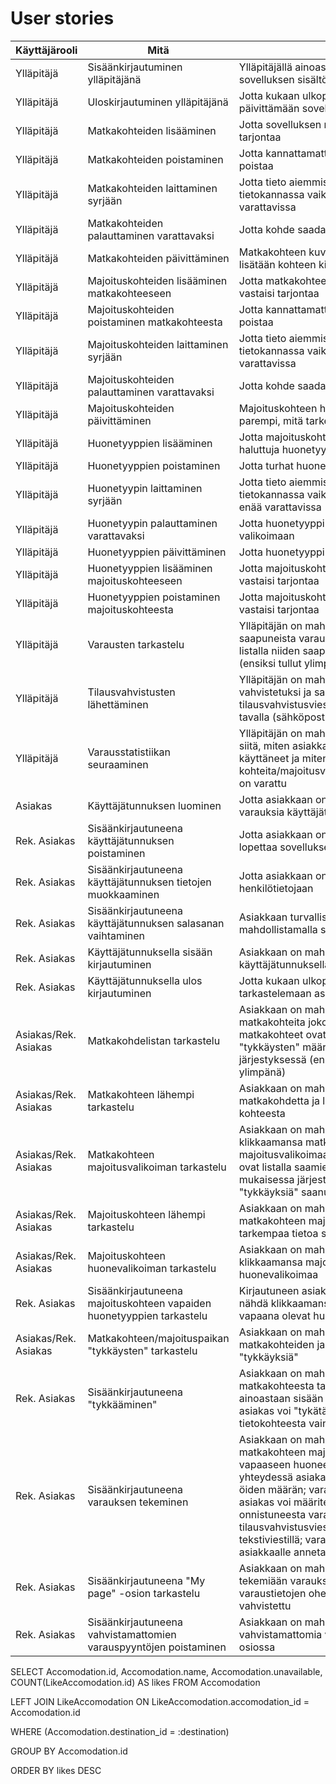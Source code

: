 # User stories

Käyttäjärooli | Mitä | Miksi
------------ | ------------- | -------------
Ylläpitäjä | Sisäänkirjautuminen ylläpitäjänä | Ylläpitäjällä ainoastaan on lupa muuttaa sovelluksen sisältöä
Ylläpitäjä | Uloskirjautuminen ylläpitäjänä | Jotta kukaan ulkopuolinen ei pääse päivittämään sovelluksen sisältöä
Ylläpitäjä | Matkakohteiden lisääminen | Jotta sovelluksen matkakohdelista vastaisi tarjontaa
Ylläpitäjä | Matkakohteiden poistaminen | Jotta kannattamattomat kohteet voidaan poistaa
Ylläpitäjä | Matkakohteiden laittaminen syrjään | Jotta tieto aiemmista varauksista säilyy tietokannassa vaikka kohde ei ole enää varattavissa
Ylläpitäjä | Matkakohteiden palauttaminen varattavaksi | Jotta kohde saadaan takaisin valikoimaan
Ylläpitäjä | Matkakohteiden päivittäminen | Matkakohteen kuvausta päivittämällä lisätään kohteen kiinnostavuutta
Ylläpitäjä | Majoituskohteiden lisääminen matkakohteeseen | Jotta matkakohteen majoitusvalikoima vastaisi tarjontaa
Ylläpitäjä | Majoituskohteiden poistaminen matkakohteesta | Jotta kannattamattomat kohteet voidaan poistaa
Ylläpitäjä | Majoituskohteiden laittaminen syrjään | Jotta tieto aiemmista varauksista säilyy tietokannassa vaikka kohde ei ole enää varattavissa
Ylläpitäjä | Majoituskohteiden palauttaminen varattavaksi | Jotta kohde saadaan takaisin valikoimaan
Ylläpitäjä | Majoituskohteiden päivittäminen | Majoituskohteen houkuttavuus on sitä parempi, mitä tarkemmin sitä kuvataan
Ylläpitäjä | Huonetyyppien lisääminen | Jotta majoituskohteisiin voidaan lisätä haluttuja huonetyyppejä
Ylläpitäjä | Huonetyyppien poistaminen | Jotta turhat huonetyypit eivät vie muistitilaa
Ylläpitäjä | Huonetyypin laittaminen syrjään | Jotta tieto aiemmista varauksista säilyy tietokannassa vaikka huonetyyppi ei ole enää varattavissa
Ylläpitäjä | Huonetyypin palauttaminen varattavaksi | Jotta huonetyyppi saadaan takaisin valikoimaan
Ylläpitäjä | Huonetyyppien päivittäminen | Jotta huonetyyppi vastaa olemassa olevaa
Ylläpitäjä | Huonetyyppien lisääminen majoituskohteeseen | Jotta majoituskohteen huonevalikoima vastaisi tarjontaa
Ylläpitäjä | Huonetyyppien poistaminen majoituskohteesta | Jotta majoituskohteen huonevalikoima vastaisi tarjontaa
Ylläpitäjä | Varausten tarkastelu | Ylläpitäjän on mahdollista nähdä lista saapuneista varauksista; varaukset esitetään listalla niiden saapumisjärjestyksessä (ensiksi tullut ylimpänä)
Ylläpitäjä | Tilausvahvistusten lähettäminen | Ylläpitäjän on mahdollista klikata varaus vahvistetuksi ja samalla toimittaa tilausvahvistusviesti asiakkaan toivomalla tavalla (sähköpostitse tai tekstiviestillä)
Ylläpitäjä | Varausstatistiikan seuraaminen | Ylläpitäjän on mahdollista nähdä tilastotietoa siitä, miten asiakkaat ovat sovellusta käyttäneet ja miten paljon eri kohteita/majoitusvaihtoehtoja/huonetyyppejä on varattu 
Asiakas | Käyttäjätunnuksen luominen | Jotta asiakkaan on mahdollista tehdä varauksia käyttäjätunnuksellaan
Rek. Asiakas | Sisäänkirjautuneena käyttäjätunnuksen poistaminen | Jotta asiakkaan on mahdollista halutessaan lopettaa sovelluksen käyttäminen
Rek. Asiakas | Sisäänkirjautuneena käyttäjätunnuksen tietojen muokkaaminen | Jotta asiakkaan on mahdollista päivittää henkilötietojaan
Rek. Asiakas | Sisäänkirjautuneena käyttäjätunnuksen salasanan vaihtaminen | Asiakkaan turvallisuus taataan mahdollistamalla salasanan vaihtaminen
Rek. Asiakas | Käyttäjätunnuksella sisään kirjautuminen | Asiakkaan on mahdollista kirjautua sisään käyttäjätunnuksellaan ja tehdä varauksia
Rek. Asiakas | Käyttäjätunnuksella ulos kirjautuminen | Jotta kukaan ulkopuolinen ei pääse tarkastelemaan asiakkaan käyttäjätietoja
Asiakas/Rek. Asiakas | Matkakohdelistan tarkastelu | Asiakkaan on mahdollista tarkastella matkakohteita joko kirjautuneena tai ei; matkakohteet ovat listalla saamiensa "tykkäysten" määrän mukaisessa järjestyksessä (eniten "tykkäyksiä" saanut ylimpänä)
Asiakas/Rek. Asiakas | Matkakohteen lähempi tarkastelu | Asiakkaan on mahdollista klikata matkakohdetta ja lukea tarkempaa tietoa kohteesta
Asiakas/Rek. Asiakas | Matkakohteen majoitusvalikoiman tarkastelu | Asiakkaan on mahdollista tarkastella klikkaamansa matkakohteen majoitusvalikoimaa; majoitusvaihtoehdot ovat listalla saamiensa "tykkäysten" määrän mukaisessa järjestyksessä (eniten "tykkäyksiä" saanut ylimpänä)
Asiakas/Rek. Asiakas | Majoituskohteen lähempi tarkastelu | Asiakkaan on mahdollista klikata matkakohteen majoitusvaihtoehtoa ja lukea tarkempaa tietoa siitä
Asiakas/Rek. Asiakas | Majoituskohteen huonevalikoiman tarkastelu | Asiakkaan on mahdollista tarkastella klikkaamansa majoituskohteen huonevalikoimaa
Rek. Asiakas | Sisäänkirjautuneena majoituskohteen vapaiden huonetyyppien tarkastelu | Kirjautuneen asiakkaan on mahdollista nähdä klikkaamansa majoituskohteen vapaana olevat huonetyypit
Asiakas/Rek. Asiakas | Matkakohteen/majoituspaikan "tykkäysten" tarkastelu | Asiakkaan on mahdollista tarkastella matkakohteiden ja majoituspaikkojen "tykkäyksiä"
Rek. Asiakas | Sisäänkirjautuneena "tykkääminen" | Asiakkaan on mahdollista "tykätä" matkakohteesta tai majoitusvaihtoehdosta ainoastaan sisään kirjautuneena; sama asiakas voi "tykätä" jokaisesta tietokohteesta vain kerran
Rek. Asiakas | Sisäänkirjautuneena varauksen tekeminen | Asiakkaan on mahdollista varata matka tietyn matkakohteen majoitusvaihtoehdon vapaaseen huoneeseen; varauksen yhteydessä asiakas päättää varattavien öiden määrän; varauksen yhteydessä asiakas voi määritellä, lähetetäänkö hänelle onnistuneesta varauksesta tilausvahvistusviesti sähköpostitse vai tekstiviestillä; varauksen yhteydessä asiakkaalle annetaan varausnumero
Rek. Asiakas | Sisäänkirjautuneena "My page" -osion tarkastelu | Asiakkaan on mahdollista tarkastella tekemiään varauksia "My page" -osiossa; varaustietojen ohessa lukee, onko varaus vahvistettu
Rek. Asiakas | Sisäänkirjautuneena vahvistamattomien varauspyyntöjen poistaminen | Asiakkaan on mahdollista poistaa vahvistamattomia varauksia "My page" -osiossa


SELECT Accomodation.id, Accomodation.name, Accomodation.unavailable, COUNT(LikeAccomodation.id) AS likes FROM Accomodation 

LEFT JOIN LikeAccomodation ON LikeAccomodation.accomodation_id = Accomodation.id

WHERE (Accomodation.destination_id = :destination)

GROUP BY Accomodation.id

ORDER BY likes DESC
